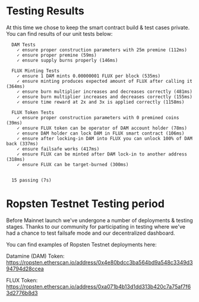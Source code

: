 # Testing Results

At this time we chose to keep the smart contract build & test cases private. You can find results of our unit tests below:

```
  DAM Tests
    ✓ ensure proper construction parameters with 25m premine (112ms)
    ✓ ensure proper premine (59ms)
    ✓ ensure supply burns properly (146ms)

  FLUX Minting Tests
    ✓ ensure 1 DAM mints 0.00000001 FLUX per block (535ms)
    ✓ ensure minting produces expected amount of FLUX after calling it (364ms)
    ✓ ensure burn multiplier increases and decreases correctly (481ms)
    ✓ ensure burn multiplier increases and decreases correctly (155ms)
    ✓ ensure time reward at 2x and 3x is applied correctly (1158ms)

  FLUX Token Tests
    ✓ ensure proper construction parameters with 0 premined coins (39ms)
    ✓ ensure FLUX token can be operator of DAM account holder (78ms)
    ✓ ensure DAM holder can lock DAM in FLUX smart contract (106ms)
    ✓ ensure after locking-in DAM into FLUX you can unlock 100% of DAM back (337ms)
    ✓ ensure failsafe works (417ms)
    ✓ ensure FLUX can be minted after DAM lock-in to another address (318ms)
    ✓ ensure FLUX can be target-burned (300ms)


  15 passing (7s)
```
  
# Ropsten Testnet Testing period

Before Mainnet launch we've undergone a number of deployments & testing stages. Thanks to our community for participating in testing where we've had a chance to test failsafe mode and our decentralized dashboard.

You can find examples of Ropsten Testnet deployments here:
  
Datamine (DAM) Token: https://ropsten.etherscan.io/address/0x4e80bdcc3ba564bd9a548c3349d394794d28ccea

FLUX Token: https://ropsten.etherscan.io/address/0xa071b4b13d1dd313b420c7a75af7f63d2776b8d3
